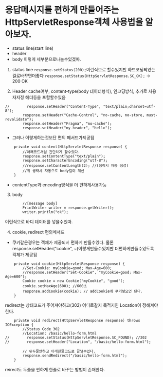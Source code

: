 # 응답메시지를 편하게 만들어주는 HttpServletResponse객체 사용법을 알아보자.

- status line(start line)
- header
- body
  이렇게 세부분으로나눌수있겠따.

1. status line
   `response.setStatus(200);`이런식으로 할수있지만 하드코딩되있는걸로바꾸면더좋다
   `response.setStatus(HttpServletResponse.SC_OK);` -> 200 OK

2. Header
   cache여부, content-type(body 데이터형식), 인코딩방식, 추가로 사용자지정 헤더등을 포함할수있음

```
//        response.setHeader("Content-Type", "text/plain;charset=utf-8");
        response.setHeader("Cache-Control", "no-cache, no-store, must-revalidate");
        response.setHeader("Pragma", "no-cache");
        response.setHeader("my-header", "hello");
```

- 그러나 이렇게하는것보단 편의 메서드가제공됨

```
    private void content(HttpServletResponse response) {
        //아래코드처럼 간단하게 할수있다.
        response.setContentType("text/plain");
        response.setCharacterEncoding("utf-8");
        //response.setContentLength(2); //(생략시 자동 생성)
        //위 생략시 자동으로 body길이 계산
    }
```

- contentType과 encoding방식을 더 편하게사용가능

3. body

```
        //[message body]
        PrintWriter writer = response.getWriter();
        writer.println("ok");
```

이런식으로 바디 데이터를 넣을수있따.

4. cookie, redirect 편의메서드

- 쿠키같은경우는 객체가 제공되서 편하게 만들수있다.
  물론 response.setHeader("cookie", ~)이렇게만들수있지만
  더편하게만들수있도록 객체가 제공됨

```
    private void cookie(HttpServletResponse response) {
        //Set-Cookie: myCookie=good; Max-Age=600;
        //response.setHeader("Set-Cookie", "myCookie=good; Max-Age=600");
        Cookie cookie = new Cookie("myCookie", "good");
        cookie.setMaxAge(600); //600초
        response.addCookie(cookie); // addCookie에 쿠키넣으면 된다.
    }
```

redirect는 상태코드가 주어져야하고(302) 어디로갈지 목적지인 Location이 정해져야한다.

```
    private void redirect(HttpServletResponse response) throws IOException {
        //Status Code 302
        //Location: /basic/hello-form.html
//        response.setStatus(HttpServletResponse.SC_FOUND); //302
//        response.setHeader("Location", "/basic/hello-form.html");

        // 위두줄안하고 아래한줄코드로 끝낼수있다.
        response.sendRedirect("/basic/hello-form.html");
    }
```

reirect도 두줄을 편하게 한줄로 바꾸는 방법이 존재한다.

